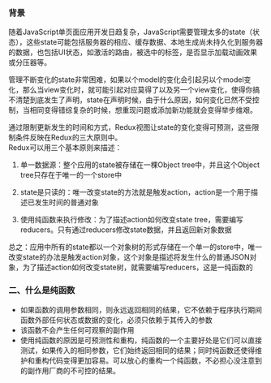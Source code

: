 ### 背景
随着JavaScript单页面应用开发日趋复杂，JavaScript需要管理太多的state（状态），这些state可能包括服务器的相应、缓存数据、本地生成尚未持久化到服务器的数据，也包括UI状态，如激活的路由，被选中的标签，是否显示加载动画效果或分压器等。   

管理不断变化的state非常困难，如果以个model的变化会引起另以个model变化，那么当view变化时，就可能引起对应莫得了以及另一个view变化，使得你搞不清楚到底发生了声明，state在声明时候，由于什么原因，如何变化已然不受控制，当相同变得错综复杂的时候，想重现问题或添加新功能就会变得举步维艰。  

通过限制更新发生的时间和方式，Redux视图让state的变化变得可预测，这些限制条件反映在Redux的三大原则中。  
Redux可以用三个基本原则来描述：
1. 单一数据源：整个应用的state被存储在一棵Object tree中，并且这个Object tree只存在于唯一的一个store中
   
2. state是只读的：唯一改变state的方法就是触发action，action是一个用于描述已发生时间的普通对象
   
3. 使用纯函数来执行修改：为了描述action如何改变state tree，需要编写reducers。只有通过reducers修改state数据，并且返回新对象数据
  
总之：应用中所有的state都以一个对象树的形式存储在一个单一的store中，唯一改变state的办法是触发action对象，这个对象是描述将发生什么的普通JSON对象，为了描述action如何改变state树，就需要编写reducers，这是一纯函数的

### 二、什么是纯函数
- 如果函数的调用参数相同，则永远返回相同的结果，它不依赖于程序执行期间函数外部任何状态或数据的变化，必须只依赖于其传入的参数
- 该函数不会产生任何可观察的副作用
- 使用纯函数的原因是可预测性和重构，纯函数的一个主要好处是它们可以直接测试，如果传入的相同参数，它们始终返回相同的结果；同时纯函数还使得维护和重构代码变得更加容易。可以放心的重构一个纯函数，不必担心没注意到的副作用厂商的不可控的结果。
